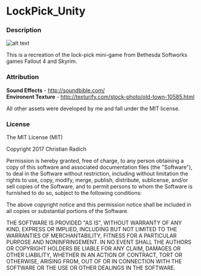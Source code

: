 # LockPick_Unity
### Description
![alt text](https://raw.githubusercontent.com/radichc/LockPick_Unity/master/Media/ScreenShot.png)

This is a recreation of the lock-pick mini-game from Bethesda Softworks games Fallout 4 and Skyrim.

### Attribution
**Sound Effects** - http://soundbible.com/  
**Environent Texture** - http://texturify.com/stock-photo/old-town-10585.html

All other assets were developed by me and fall under the MIT license.

### License
The MIT License (MIT)

Copyright 2017 Christian Radich

Permission is hereby granted, free of charge, to any person obtaining a copy of this software and associated documentation files (the "Software"), to deal in the Software without restriction, including without limitation the rights to use, copy, modify, merge, publish, distribute, sublicense, and/or sell copies of the Software, and to permit persons to whom the Software is furnished to do so, subject to the following conditions:

The above copyright notice and this permission notice shall be included in all copies or substantial portions of the Software.

THE SOFTWARE IS PROVIDED "AS IS", WITHOUT WARRANTY OF ANY KIND, EXPRESS OR IMPLIED, INCLUDING BUT NOT LIMITED TO THE WARRANTIES OF MERCHANTABILITY, FITNESS FOR A PARTICULAR PURPOSE AND NONINFRINGEMENT. IN NO EVENT SHALL THE AUTHORS OR COPYRIGHT HOLDERS BE LIABLE FOR ANY CLAIM, DAMAGES OR OTHER LIABILITY, WHETHER IN AN ACTION OF CONTRACT, TORT OR OTHERWISE, ARISING FROM, OUT OF OR IN CONNECTION WITH THE SOFTWARE OR THE USE OR OTHER DEALINGS IN THE SOFTWARE.